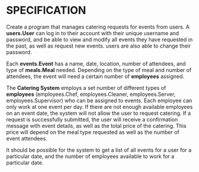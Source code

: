 # SPECIFICATION

Create a program that manages catering requests for events from users. A **users.User** can log in to their account with their
unique username and password, and be able to view and modify all events they have requested in the past, as well as
request new events. users are also able to change their password.

Each **events.Event** has a name, date, location, number of attendees, and type of **meals.Meal** needed. Depending on the type of 
meal and number of attendees, the event will need a certain number of **employees** assigned.

The **Catering System** employs a set number of different types of **employees** (employees.Chef, employees.Cleaner, employees.Server, employees.Supervisor)
who can be assigned to events. Each employee can only work at one event per day. If there are not enough available
employees on an event date, the system will not allow the user to request catering. If a request is successfully
submitted, the user will receive a confirmation message with event details, as well as the total price of the catering.
This price will depend on the meal type requested as well as the number of event attendees.

It should be possible for the system to get a list of all events for a user for a particular date, and the number of
employees available to work for a particular date.
